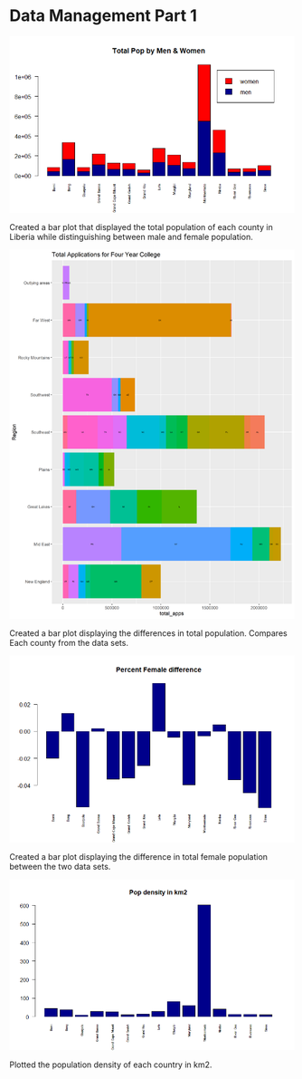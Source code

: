 # Data Management Part 1

![](population_gender.png)

Created a bar plot that displayed the total population of each county in Liberia while distinguishing between male and female population.

![](population_total.png)

Created a bar plot displaying the differences in total population. Compares Each county from the data sets.

![](Female_differece.png)

Created a bar plot displaying the difference in total female population between the two data sets.

![](Density.png)

Plotted the population density of each country in km2.


